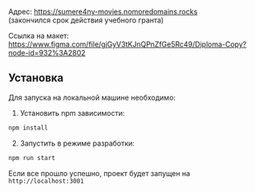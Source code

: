 Адрес: https://sumere4ny-movies.nomoredomains.rocks </br> (закончился срок действия учебного гранта)

Ссылка на макет: https://www.figma.com/file/gjGyV3tKJnQPnZfGe5Rc49/Diploma-Copy?node-id=932%3A2802


## Установка
Для запуска на локальной машине необходимо:</br>
1. Установить npm зависимости:</br>
```sh
npm install
```
2. Запустить в режиме разработки:</br>
```sh
npm run start
```
Если все прошло успешно, проект будет запущен на `http://localhost:3001`

